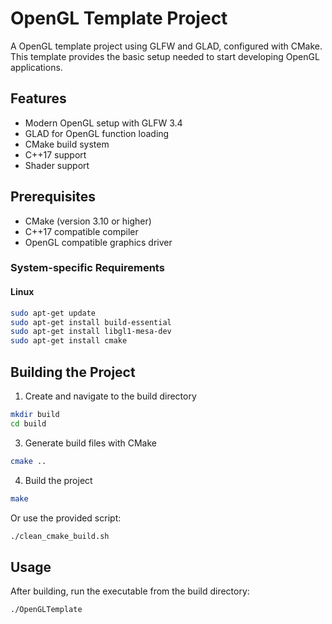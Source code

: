 # OpenGL Template Project

A OpenGL template project using GLFW and GLAD, configured with CMake. This template provides the basic setup needed to start developing OpenGL applications.

## Features

- Modern OpenGL setup with GLFW 3.4
- GLAD for OpenGL function loading
- CMake build system
- C++17 support
- Shader support

## Prerequisites

- CMake (version 3.10 or higher)
- C++17 compatible compiler
- OpenGL compatible graphics driver

### System-specific Requirements

#### Linux
```bash
sudo apt-get update
sudo apt-get install build-essential
sudo apt-get install libgl1-mesa-dev
sudo apt-get install cmake 
```

## Building the Project

1. Create and navigate to the build directory

```bash
mkdir build
cd build
```

3. Generate build files with CMake
```bash
cmake ..
```

4. Build the project
```bash
make
```

Or use the provided script:
```bash
./clean_cmake_build.sh
```

## Usage

After building, run the executable from the build directory:
```bash
./OpenGLTemplate
```